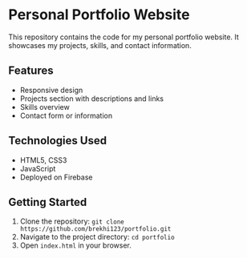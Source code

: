 # Personal Portfolio Website

This repository contains the code for my personal portfolio website. It showcases my projects, skills, and contact information.

## Features

- Responsive design
- Projects section with descriptions and links
- Skills overview
- Contact form or information

## Technologies Used

- HTML5, CSS3
- JavaScript
- Deployed on Firebase

## Getting Started

1. Clone the repository: `git clone https://github.com/brekhi123/portfolio.git`
2. Navigate to the project directory: `cd portfolio`
3. Open `index.html` in your browser.


